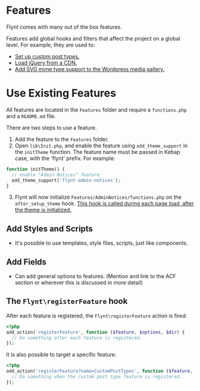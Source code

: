 # Features

Flynt comes with many out of the box features.

Features add global hooks and filters that affect the project on a global level. For example, they are used to:

- [Set up custom post types.](../wordpress/custom-post-types.md)
- [Load jQuery from a CDN.](https://github.com/bleech/wp-starter-theme/tree/master/Features/Jquery)
- [Add SVG mime type support to the Wordpress media gallery.](https://github.com/bleech/wp-starter-theme/tree/master/Features/MimeTypes)

# Use Existing Features

All features are located in the `Features` folder and require a `functions.php` and a `README.md` file.

There are two steps to use a feature.

1. Add the feature to the `Features` folder.
2. Open `lib\Init.php`, and enable the feature using `add_theme_support` in the `initTheme` function. The feature name must be passed in Kebap case, with the 'flynt' prefix. For example:
  ```php
  function initTheme() {
    // enable "Admin Notices" feature
    add_theme_support('flynt-admin-notices');
  }
  ```
3. Flynt will now initialize `Features/AdminNotices/functions.php` on the `after_setup_theme` hook. [This hook is called during each page load, after the theme is initialized.](https://codex.wordpress.org/Plugin_API/Action_Reference/after_setup_theme)

## Add Styles and Scripts
- It's possible to use templates, style files, scripts, just like components.

## Add Fields
- Can add general options to features. (Mention and link to the ACF section or wherever this is discussed in more detail)


## The `Flynt\registerFeature` hook

After each feature is registered, the `Flynt\registerFeature` action is fired:

```php
<?php
add_action('registerFeature', function ($feature, $options, $dir) {
  // Do something after each feature is registered.
});
```
It is also possible to target a specific feature:

```php
<?php
add_action('registerFeature?name=CustomPostTypes', function ($feature, $options, $dir) {
  // Do something when the custom post type feature is registered.
});
```
